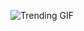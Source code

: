 ![Trending GIF](https://media4.giphy.com/media/v1.Y2lkPThiYjIxNzcyMnFiMjUxcjI4aXdoYXoxYjR5c2ZhaXBsOGQzb3dxYXZvNnE2NHgwayZlcD12MV9naWZzX3NlYXJjaCZjdD1n/YYKoJL28YtscdUTGWA/giphy.gif)
